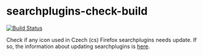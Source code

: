 # searchplugins-check-build

[![Build Status](https://travis-ci.com/MozillaCZ/searchplugins-check-build.svg?branch=master)](https://travis-ci.com/MozillaCZ/searchplugins-check-build)

Check if any icon used in Czech (cs) Firefox searchplugins needs update. If so, the information about updating searchplugins is [here](https://mozilla-l10n.github.io/documentation/products/searchplugins/setup_searchplugins.html).
